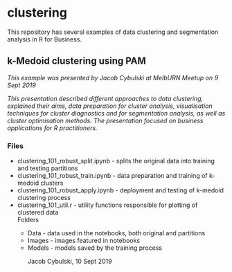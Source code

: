 # clustering
This repository has several examples of data clustering and segmentation analysis in R for Business. 

## k-Medoid clustering using PAM
<i>This example was presented by Jacob Cybulski at MelbURN Meetup on 9 Sept 2019

This presentation described different approaches to data clustering, explained their aims, data preparation for cluster analysis, visualisation techniques for cluster diagnostics and for segmentation analysis, as well as cluster optimisation methods. The presentation focused on business applications for R practitioners.</i>
 
### Files

<ul>
 <li>clustering_101_robust_split.ipynb - splits the original data into training and testing partitions</li>
 <li>clustering_101_robust_train.ipynb - data preparation and training of k-medoid clusters</li>
 <li>clustering_101_robust_apply.ipynb - deployment and testing of k-medoid clustering process</li>
 <li>clustering_101_util.r - utility functions responsible for plotting of clustered data</li>
</ul)

### Folders

<ul>
 <li>Data - data used in the notebooks, both original and partitions</li>
 <li>Images - images featured in notebooks</li>
 <li>Models - models saved by the training process</li>
</ul>

<ul>
Jacob Cybulski, 10 Sept 2019

